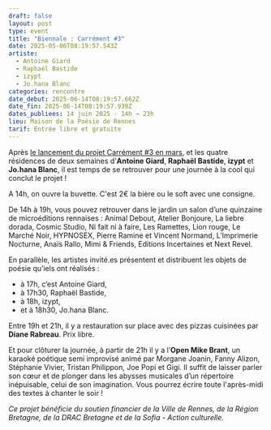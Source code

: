```yaml
---
draft: false
layout: post
type: event
title: "Biennale : Carrément #3"
date: 2025-05-06T08:19:57.543Z
artiste:
  - Antoine Giard
  - Raphaël Bastide
  - izypt
  - Jo.hana Blanc
categories: rencontre
date_debut: 2025-06-14T08:19:57.662Z
date_fin: 2025-06-14T08:19:57.939Z
dates_publiees: 14 juin 2025 · 14h → 23h
lieu: Maison de la Poésie de Rennes
tarif: Entrée libre et gratuite
---
```

Après [le lancement du projet Carrément #3 en mars](https://maiporennes.fr/residence/2024/11/19/carr-ment-3), et les quatre résidences de deux semaines d'**Antoine Giard**, **Raphaël Bastide**, **izypt** et **Jo.hana Blanc**, il est temps de se retrouver pour une journée à la cool qui conclut le projet !

A 14h, on ouvre la buvette. C'est 2€ la bière ou le soft avec une consigne. 

De 14h à 19h, vous pouvez retrouver dans le jardin un salon d’une quinzaine de microéditions rennaises : Animal Debout, Atelier Bonjoure, La liebre dorada, Cosmic Studio, Ni fait ni à faire, Les Ramettes, Lion rouge, Le Marché Noir, HYPNOSEX, Pierre Ramine et Vincent Normand, L’Imprimerie Nocturne, Anaïs Rallo, Mimi & Friends, Editions Incertaines et Next Revel.

En parallèle, les artistes invité.es présentent et distribuent les objets de poésie qu’iels ont réalisés :

* à 17h, c’est Antoine Giard,
* à 17h30, Raphaël Bastide,
* à 18h, izypt,
* et à 18h30, Jo.hana Blanc.

Entre 19h et 21h, il y a restauration sur place avec des pizzas cuisinées par **Diane Rabreau**. Prix libre. 

Et pour clôturer la journée, à partir de 21h il y a l’**Open Mike Brant**, un karaoké poétique semi improvisé animé par Morgane Joanin, Fanny Alizon, Stéphanie Vivier, Tristan Philippon, Joe Popi et Gigi. Il suffit de laisser parler son cœur et de plonger dans les abysses musicales d’un répertoire inépuisable, celui de son imagination. Vous pourrez écrire toute l'après-midi des textes à chanter le soir !

*Ce projet bénéficie du soutien financier de la Ville de Rennes, de la Région Bretagne, de la DRAC Bretagne et de la Sofia - Action culturelle.*